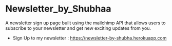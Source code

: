 # Newsletter_by_Shubhaa
A newsletter sign up page built using the mailchimp API that allows users to subscribe to your newsletter and get new exciting updates from you.
* Sign Up to my newsletter : https://newsletter-by-shubha.herokuapp.com
